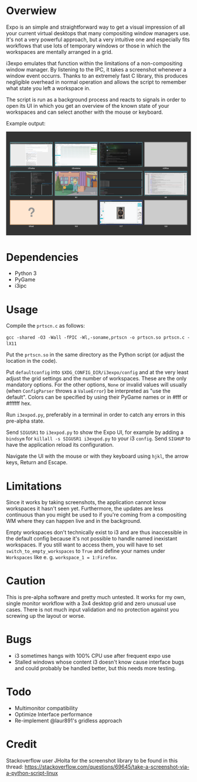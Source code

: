 # Overwiew

Expo is an simple and straightforward way to get a visual impression of all your
current virtual desktops that many compositing window managers use.  It's not a
very powerful approach, but a very intuitive one and especially fits workflows
that use lots of temporary windows or those in which the workspaces are mentally
arranged in a grid.

i3expo emulates that function within the limitations of a non-compositing window
manager. By listening to the IPC, it takes a screenshot whenever a window event
occurrs. Thanks to an extremely fast C library, this produces negligible
overhead in normal operation and allows the script to remember what state you
left a workspace in.

The script is run as a background process and reacts to signals in order to open
its UI in which you get an overview of the known state of your workspaces and
can select another with the mouse or keyboard.

Example output:

![Sample](img/ui.png)

# Dependencies

- Python 3
- PyGame
- i3ipc

# Usage

Compile the `prtscn.c` as follows:

`gcc -shared -O3 -Wall -fPIC -Wl,-soname,prtscn -o prtscn.so prtscn.c -lX11`

Put the `prtscn.so` in the same directory as the Python script (or adjust the
location in the code).

Put `defaultconfig` into `$XDG_CONFIG_DIR/i3expo/config` and at the very least
adjust the grid settings and the number of workspaces. These are the only
mandatory options. For the other options, `None` or invalid values will usually
(when `ConfigParser` throws a `ValueError`) be interpreted as "use the default".
Colors can be specified by using their PyGame names or in #fff or #ffffff hex.

Run `i3expod.py`, preferably in a terminal in order to catch any errors in this
pre-alpha state.

Send `SIGUSR1` to `i3expod.py` to show the Expo UI, for example by adding a
`bindsym` for `killall -s SIGUSR1 i3expod.py` to your i3 `config`. Send `SIGHUP`
to have the application reload its configuration.

Navigate the UI with the mouse or with they keyboard using `hjkl`, the arrow
keys, Return and Escape.

# Limitations

Since it works by taking screenshots, the application cannot know workspaces it
hasn't seen yet. Furthermore, the updates are less continuous than you might be
used to if you're coming from a compositing WM where they can happen live and in
the background.

Empty workspaces don't technically exist to i3 and are thus inaccessible in the
default config because it's not possible to handle named inexistant workspaces.
If you still want to access them, you will have to set
`switch_to_empty_workspaces` to `True` and define your names under `Workspaces`
like e. g. `workspace_1 = 1:Firefox`.

# Caution

This is pre-alpha software and pretty much untested. It works for my own, single
monitor workflow with a 3x4 desktop grid and zero unusual use cases. There is
not much input validation and no protection against you screwing up the layout
or worse.

# Bugs

- i3 sometimes hangs with 100% CPU use after frequent expo use
- Stalled windows whose content i3 doesn't know cause interface bugs and could
probably be handled better, but this needs more testing.

# Todo

- Multimonitor compatibility
- Optimize Interface performance
- Re-implement @laur891's gridless approach

# Credit

Stackoverflow user JHolta for the screenshot library to be found in this thread:
https://stackoverflow.com/questions/69645/take-a-screenshot-via-a-python-script-linux
